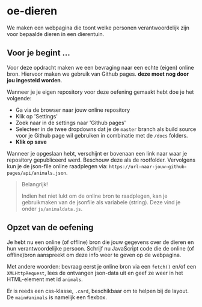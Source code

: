 # oe-dieren
We maken een webpagina die toont welke personen verantwoordelijk zijn voor bepaalde dieren in een dierentuin.

## Voor je begint ...
Voor deze opdracht maken we een bevraging naar een echte (eigen) online bron.
Hiervoor maken we gebruik van Github pages. **deze moet nog door jou ingesteld worden**.

Wanneer je je eigen repository voor deze oefening gemaakt hebt doe je het volgende:
* Ga via de browser naar jouw online repository
* Klik op 'Settings'
* Zoek naar in de settings naar 'Github pages'
* Selecteer in de twee dropdowns dat je de `master` branch als build source voor je Github page wil gebruiken in combinatie met de `/docs` folders.
* **Klik op save**

Wanneer je opgeslaan hebt, verschijnt er bovenaan een link naar waar je repository gepubliceerd werd. Beschouw deze als de rootfolder. Vervolgens kun je de json-file online raadplegen via: `https://url-naar-jouw-github-pages/api/animals.json`.

> Belangrijk!
>
> Indien het niet lukt om de online bron te raadplegen, kan je gebruikmaken van de jsonfile als variabele (string). Deze vind je onder `js/animaldata.js`.

## Opzet van de oefening
Je hebt nu een online (of offline) bron die jouw gegevens over de dieren en hun verantwoordelijke persoon. Schrijf nu JavaScript code die de online (of offline)bron  aanspreekt om deze info weer te geven op de webpagina.

Met andere woorden: bevraag eerst je online bron via een `fetch()` en/of een `XMLHttpRequest`, lees de ontvangen json-data uit en geef ze weer in het HTML-element met id `animals`.

Er is reeds een css-klasse, `.card`, beschikbaar om te helpen bij de layout. De `main#animals` is namelijk een flexbox.